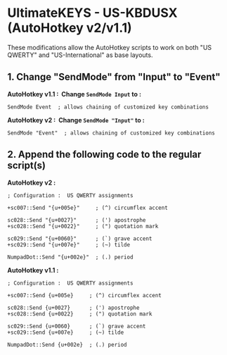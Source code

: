 # UltimateKEYS - US-KBDUSX (AutoHotkey v2/v1.1)

These modifications allow the AutoHotkey scripts to work on both "US QWERTY" and "US-International" as base layouts.

## 1. Change "SendMode" from "Input" to "Event"

**AutoHotkey v1.1&nbsp;: &nbsp;Change `SendMode Input` to&nbsp;:**

```autohotkey
SendMode Event  ; allows chaining of customized key combinations
```

**AutoHotkey v2&nbsp;: &nbsp;Change `SendMode "Input"` to&nbsp;:**

```autohotkey
SendMode "Event"  ; allows chaining of customized key combinations
```

## 2. Append the following code to the regular script(s)

**AutoHotkey v2&nbsp;:**

```autohotkey
; Configuration :  US QWERTY assignments

+sc007::Send "{u+005e}"     ; (^) circumflex accent

sc028::Send "{u+0027}"      ; (') apostrophe
+sc028::Send "{u+0022}"     ; (") quotation mark

sc029::Send "{u+0060}"      ; (`) grave accent
+sc029::Send "{u+007e}"     ; (~) tilde

NumpadDot::Send "{u+002e}"  ; (.) period
```

**AutoHotkey v1.1&nbsp;:**

```autohotkey
; Configuration :  US QWERTY assignments

+sc007::Send {u+005e}     ; (^) circumflex accent

sc028::Send {u+0027}      ; (') apostrophe
+sc028::Send {u+0022}     ; (") quotation mark

sc029::Send {u+0060}      ; (`) grave accent
+sc029::Send {u+007e}     ; (~) tilde

NumpadDot::Send {u+002e}  ; (.) period
```
